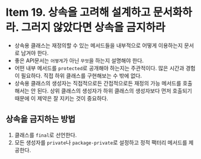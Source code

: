 # Item 19. 상속을 고려해 설계하고 문서화하라. 그러지 않았다면 상속을 금지하라

- 상속용 클래스는 재정의할 수 있는 메서드들을 내부적으로 어떻게 이용하는지 문서로 남겨야 한다.
- 좋은 API문서는 `어떻게`가 아닌 `무엇`을 하는지 설명해야 한다.
- 어떤 내부 메서드를 `protected`로 공개해야 하는지는 주관적이다. 많은 시간과 경험이 필요하다. 직접 하위 클래스를 구현해보는 수 밖에 없다.
- 상속용 클래스의 생성자는 직접적으로든 간접적으로든 재정의 가능 메서드를 호출해서는 안 된다. 상위 클래스의 생성자가 하위 클래스의 생성자보다 먼저 호출되기 때문에 이 제약은 잘 지키는 것이 중요하다.

## 상속을 금지하는 방법

1. 클래스를 `final`로 선언한다.
2. 모든 생성자를 `private`나 `package-private`로 설정하고 정적 팩터리 메서드를 제공한다.
